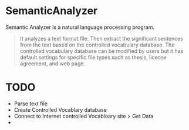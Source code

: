 # SemanticAnalyzer
Semantic Analyzer is a natural language processing program.
>It analyzes a text format file. Then extract the significant sentences from the text based on the controlled vocabulary database.
The controlled vocabulary database can be modified by users but it has default settings for specific file types such as thesis, license agreement, and web page.

# TODO
- Parse text file
- Create Controlled Vocablary database
- Connect to Internet controlled Vocabloary site > Get Data
- 

